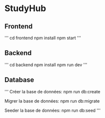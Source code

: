 # StudyHub

## Frontend

'''
cd frontend
npm install
npm start
'''

## Backend

'''
cd backend
npm install
npm run dev
'''

## Database

'''
Créer la base de données:
npm run db:create

Migrer la base de données:
npm run db:migrate

Seeder la base de données:
npm run db:seed
'''
